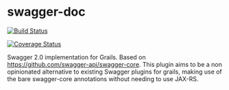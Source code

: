 # swagger-doc

[![Build Status](https://travis-ci.org/marcos-carceles/swagger-doc.svg?branch=dev)](https://travis-ci.org/marcos-carceles/swagger-doc)

[![Coverage Status](https://coveralls.io/repos/marcos-carceles/swagger-doc/badge.svg?branch=dev)](https://coveralls.io/r/marcos-carceles/swagger-doc?branch=dev)

Swagger 2.0 implementation for Grails.
Based on https://github.com/swagger-api/swagger-core.
This plugin aims to be a non opinionated alternative to existing Swagger plugins for grails, making use of the bare swagger-core annotations without needing to use JAX-RS.
